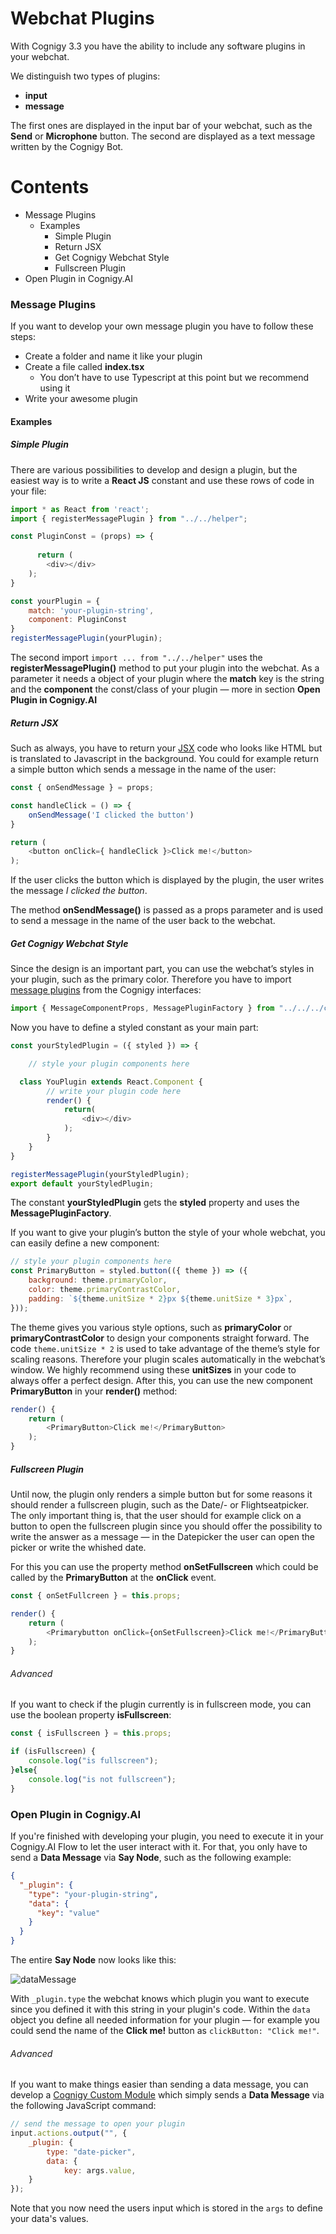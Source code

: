 # Webchat Plugins
With Cognigy 3.3 you have the ability to include any software plugins in your webchat. 

We distinguish two types of plugins:
* **input** 
* **message**

The first ones are displayed in the input bar of your webchat, such as the **Send** or **Microphone** button. The second are displayed as a text message written by the Cognigy Bot. 

# Contents
* Message Plugins
  * Examples
    * Simple Plugin
    * Return JSX
    * Get Cognigy Webchat Style
    * Fullscreen Plugin
* Open Plugin in Cognigy.AI


### Message Plugins
If you want to develop your own message plugin you have to follow these steps: 
* Create a folder and name it like your plugin
* Create a file called **index.tsx** 
	* You don’t have to use Typescript at this point but we recommend using it 
* Write your awesome plugin

#### Examples

##### Simple Plugin
There are various possibilities to develop and design a plugin, but the easiest way is to write a **React JS** constant and use these rows of code in your file:
```javascript
import * as React from 'react';
import { registerMessagePlugin } from "../../helper";

const PluginConst = (props) => {
  
	  return (
        <div></div>
    );
}

const yourPlugin = {
    match: 'your-plugin-string',
    component: PluginConst
}
registerMessagePlugin(yourPlugin);
```

The second import  `import ... from "../../helper"`  uses the **registerMessagePlugin()** method to put your plugin into the webchat. As a parameter it needs a object of your plugin where the **match** key is the string and the **component** the const/class of your plugin — more in section **Open Plugin in Cognigy.AI**

##### Return JSX
Such as always, you have to return your [JSX](https://reactjs.org/docs/introducing-jsx.html)  code who looks like HTML but is translated to Javascript in the background. You could for example return a simple button which sends a message in the name of the user: 
```javascript
const { onSendMessage } = props;

const handleClick = () => {
	onSendMessage('I clicked the button')
}

return (
	<button onClick={ handleClick }>Click me!</button>
);
```

If the user clicks the button which is displayed by the plugin, the user writes the message _I clicked the button_. 

The method **onSendMessage()** is passed as a props parameter and is used to send a message in the name of the user back to the webchat.

##### Get Cognigy Webchat Style
Since the design is an important part, you can use the webchat’s styles in your plugin, such as the primary color. Therefore you have to import [message plugins](https://github.com/Cognigy/Clients/blob/master/packages/webchat/src/common/interfaces/message-plugin.ts) from the Cognigy interfaces: 
```javascript
import { MessageComponentProps, MessagePluginFactory } from "../../../common/interfaces/message-plugin";
```

Now you have to define a styled constant as your main part: 
```javascript
const yourStyledPlugin = ({ styled }) => {

	// style your plugin components here

  class YouPlugin extends React.Component {
		// write your plugin code here
		render() {
			return(
				<div></div>
			);
		}
	}
}

registerMessagePlugin(yourStyledPlugin);
export default yourStyledPlugin;
```

The constant **yourStyledPlugin** gets the **styled** property and uses the **MessagePluginFactory**.

If you want to give your plugin’s button the style of your whole webchat, you can easily define a new component: 
```javascript
// style your plugin components here
const PrimaryButton = styled.button(({ theme }) => ({
    background: theme.primaryColor,
    color: theme.primaryContrastColor,
    padding: `${theme.unitSize * 2}px ${theme.unitSize * 3}px`,
}));
```

The theme gives you various style options, such as **primaryColor** or **primaryContrastColor** to design your components straight forward. 
The code `theme.unitSize * 2` is used to take advantage of the theme’s style for scaling reasons. Therefore your plugin scales automatically in the webchat’s window. We highly recommend using these **unitSizes** in your code to always offer a perfect design. After this, you can use the new component **PrimaryButton** in your **render()** method: 
```javascript
render() {
	return (
		<PrimaryButton>Click me!</PrimaryButton>
	);
}
```

##### Fullscreen Plugin
Until now, the plugin only renders a simple button but for some reasons it should render a fullscreen plugin, such as the Date/- or Flightseatpicker. The only important thing is, that the user should for example click on a button to open the fullscreen plugin since you should offer the possibility to write the answer as a message — in the Datepicker the user can open the picker or write the whished date.

For this you can use the property method **onSetFullscreen** which could be called by the **PrimaryButton** at the **onClick** event.
```javascript
const { onSetFullcreen } = this.props;

render() {
	return (
		<Primarybutton onClick={onSetFullscreen}>Click me!</PrimaryButton>
	);
}
```

###### Advanced
If you want to check if the plugin currently is in fullscreen mode, you can use the boolean property **isFullscreen**: 
```javascript
const { isFullscreen } = this.props;

if (isFullscreen) {
	console.log("is fullscreen");
}else{
	console.log("is not fullscreen");
}
```



### Open Plugin in Cognigy.AI

If you're finished with developing your plugin, you need to execute it in your Cognigy.AI Flow to let the user interact with it. For that, you only have to send a **Data Message** via **Say Node**, such as the following example: 

```json
{
  "_plugin": {
    "type": "your-plugin-string",
    "data": {
      "key": "value"
    }
  }
}
```

The entire **Say Node** now looks like this: 

![dataMessage](../../../../assets/dataMessage.png)

With `_plugin.type` the webchat knows which plugin you want to execute since you defined it with this string in your plugin's code. Within the `data` object you define all needed information for your plugin — for example you could send the name of the **Click me!** button as `clickButton: "Click me!"`. 

###### Advanced

If you want to make things easier than sending a data message, you can develop a [Cognigy Custom Module](<https://github.com/Cognigy/CustomModules>) which simply sends a **Data Message** via the following JavaScript command: 

```javascript
// send the message to open your plugin
input.actions.output("", {
	_plugin: {
		type: "date-picker",
		data: {
			key: args.value,
	}
});
```

Note that you now need the users input which is stored in the `args` to define your data's values.

